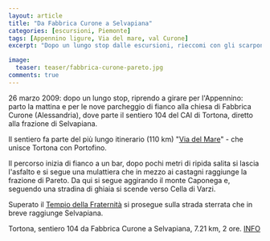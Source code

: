 ```yaml
---
layout: article
title: "Da Fabbrica Curone a Selvapiana"
categories: [escursioni, Piemonte]
tags: [Appennino ligure, Via del mare, val Curone]
excerpt: "Dopo un lungo stop dalle escursioni, rieccomi con gli scarponi ai piedi. Si va in Appennino: da Fabbrica Curone (Alessandria), a Selvapiana."

image:
  teaser: teaser/fabbrica-curone-pareto.jpg
comments: true
---
```

26 marzo 2009: dopo un lungo stop, riprendo a girare per l'Appennino: parto la mattina e per le nove parcheggio di fianco alla chiesa di Fabbrica Curone (Alessandria), dove parte il sentiero 104 del CAI di Tortona, diretto alla frazione di Selvapiana.

Il sentiero fa parte del più lungo itinerario (110 km) "[Via del Mare](/escursioni/via-del-mare/)" - che unisce Tortona con Portofino.

Il percorso inizia di fianco a un bar, dopo pochi metri di ripida salita si lascia l'asfalto e si segue una mulattiera che in mezzo ai castagni raggiunge la frazione di Pareto. Da qui si segue aggirando il monte Caponega e, seguendo una stradina di ghiaia si scende verso Cella di Varzi.

Superato il [Tempio della Fraternità](http://www.varziviva.net/tempio.htm)  si prosegue sulla strada sterrata che in breve raggiunge Selvapiana.

Tortona, sentiero 104 da Fabbrica Curone a Selvapiana, 7.21 km, 2 ore. [INFO](http://www.provincia.alessandria.gov.it/sentieri/index.php?whattodo=sentieri&file=galleria&id_sentiero=4)
